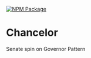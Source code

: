 [![NPM Package](https://img.shields.io/npm/v/@royaldao/royaldao-contract-upgradeable.svg)](https://www.npmjs.org/package/@royaldao/royaldao-contract-upgradeable)
# Chancelor
Senate spin on Governor Pattern
